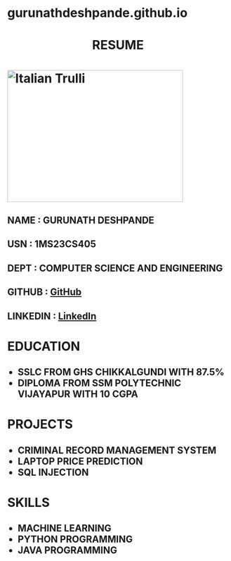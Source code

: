 # gurunathdeshpande.github.io

<h1 align = "center">RESUME<h1>

<img src="https://img-cdn.inc.com/image/upload/f_webp,q_auto,c_fit/images/panoramic/elon-musk-mars-inc-GettyImages-1476562177_542711_rtykkb.jpg" alt="Italian Trulli" width = "400" height="300">
<h2>NAME : GURUNATH DESHPANDE</h2>
<h2>USN : 1MS23CS405</h2>
<h2>DEPT : COMPUTER SCIENCE AND ENGINEERING</h2>
<h2>GITHUB : <a href="https://github.com/gurunathdeshpande">GitHub</a></h2>
<h2>LINKEDIN : <a href="https://in.linkedin.com/">LinkedIn</a></h2>

<h1>EDUCATION</h1>
<ul>
  <h2>
  <li>SSLC FROM GHS CHIKKALGUNDI WITH 87.5%</li>
  <li>DIPLOMA FROM SSM POLYTECHNIC VIJAYAPUR WITH 10 CGPA</li>
  </h2>
</ul>

<h1>PROJECTS</h1>
<ul>
  <h2>
  <li>CRIMINAL RECORD MANAGEMENT SYSTEM</li>
  <li>LAPTOP PRICE PREDICTION</li>
  <li>SQL INJECTION</li>
  </h2>
</ul>


<h1>SKILLS</h1>
<ul>
  <h2>
  <li>MACHINE LEARNING</li>
  <li>PYTHON PROGRAMMING</li>
  <li>JAVA PROGRAMMING</li>
  </h2>
</ul>

